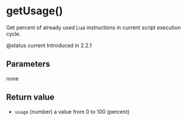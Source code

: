 # getUsage\(\)

Get percent of already used Lua instructions in current script execution cycle.

@status current Introduced in 2.2.1

## Parameters

none

## Return value

* `usage` \(number\) a value from 0 to 100 \(percent\)

